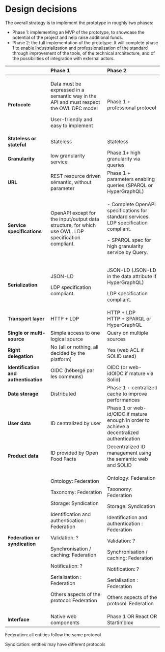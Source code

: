 # Design decisions

The overall strategy is to implement the prototype in roughly two phases:

* Phase 1: implementing an MVP of the prototype, to showcase the potential of the project and help raise additional funds.
* Phase 2: the full implementation of the prototype. It will complete phase 1 to enable industrialization and professionalization of the standard through improvement of the tools, of the technical architecture, and of the possibilities of integration with external actors.

<table>
  <thead>
    <tr>
      <th style="text-align:left"></th>
      <th style="text-align:left">Phase 1</th>
      <th style="text-align:left">Phase 2</th>
    </tr>
  </thead>
  <tbody>
    <tr>
      <td style="text-align:left"><b>Protocole</b>
      </td>
      <td style="text-align:left">
        <p>Data must be expressed in a semantic way in the API and must respect the
          OWL DFC model</p>
        <p>User-friendly and easy to implement</p>
      </td>
      <td style="text-align:left">Phase 1 + professional protocol</td>
    </tr>
    <tr>
      <td style="text-align:left"><b>Stateless or stateful</b>
      </td>
      <td style="text-align:left">Stateless</td>
      <td style="text-align:left">Stateless</td>
    </tr>
    <tr>
      <td style="text-align:left"><b>Granularity</b>
      </td>
      <td style="text-align:left">low granularity service</td>
      <td style="text-align:left">Phase 1+ high granularity via queries</td>
    </tr>
    <tr>
      <td style="text-align:left"><b>URL</b>
      </td>
      <td style="text-align:left">REST resource driven s&#xE9;mantic, without parameter</td>
      <td style="text-align:left">Phase 1 + parameters enabling queries (SPARQL or HyperGraphQL)</td>
    </tr>
    <tr>
      <td style="text-align:left"><b>Service specifications</b>
      </td>
      <td style="text-align:left">OpenAPI except for the input/output data structure, for which use OWL.
        LDP specification compliant.</td>
      <td style="text-align:left">
        <p>- Complete OpenAPI specifications for standard services. LDP specification
          compliant.</p>
        <p>- SPARQL spec for high granularity service by Query.</p>
      </td>
    </tr>
    <tr>
      <td style="text-align:left"><b>Serialization</b>
      </td>
      <td style="text-align:left">
        <p>JSON-LD</p>
        <p>LDP specification compliant.</p>
      </td>
      <td style="text-align:left">
        <p>JSON-LD (JSON-LD in the data attribute if HyperGraphQL)</p>
        <p>LDP specification compliant.</p>
      </td>
    </tr>
    <tr>
      <td style="text-align:left"><b>Transport layer</b>
      </td>
      <td style="text-align:left">HTTP + LDP</td>
      <td style="text-align:left">HTTP + LDP
        <br />HTTP + SPARQL or HyperGraphQL</td>
    </tr>
    <tr>
      <td style="text-align:left"><b>Single or multi-source</b>
      </td>
      <td style="text-align:left">Simple access to one logical source</td>
      <td style="text-align:left">Query on multiple sources</td>
    </tr>
    <tr>
      <td style="text-align:left"><b>Right delegation</b>
      </td>
      <td style="text-align:left">No (all or nothing, all decided by the platform)</td>
      <td style="text-align:left">Yes (web ACL if SOLID used)</td>
    </tr>
    <tr>
      <td style="text-align:left"><b>Identification and authentication</b>
      </td>
      <td style="text-align:left">OIDC (h&#xE9;berg&#xE9; par les communs)</td>
      <td style="text-align:left">OIDC (or web-idOIDC if mature via Solid)</td>
    </tr>
    <tr>
      <td style="text-align:left"><b>Data storage</b>
      </td>
      <td style="text-align:left">Distributed</td>
      <td style="text-align:left">Phase 1 + centralized cache to improve performances</td>
    </tr>
    <tr>
      <td style="text-align:left"><b>User data</b>
      </td>
      <td style="text-align:left">ID centralized by user</td>
      <td style="text-align:left">Phase 1 or web-id/OIDC if mature enough in order to achieve a decentralized
        authentication</td>
    </tr>
    <tr>
      <td style="text-align:left"><b>Product data</b>
      </td>
      <td style="text-align:left">ID provided by Open Food Facts</td>
      <td style="text-align:left">Decentralized ID management using the semantic web and SOLID</td>
    </tr>
    <tr>
      <td style="text-align:left"><b>Federation or syndication</b>
      </td>
      <td style="text-align:left">
        <p>Ontology: Federation</p>
        <p>Taxonomy: Federation</p>
        <p>Storage: Syndication</p>
        <p>Identification and authentication : Federation</p>
        <p>Validation: ?</p>
        <p>Synchronisation / caching: Federation</p>
        <p>Notification: ?</p>
        <p>Serialisation : Federation</p>
        <p>Others aspects of the protocol: Federation</p>
      </td>
      <td style="text-align:left">
        <p>Ontology: Federation</p>
        <p>Taxonomy: Federation</p>
        <p>Storage: Syndication</p>
        <p>Identification and authentication : Federation</p>
        <p>Validation: ?</p>
        <p>Synchronisation / caching: Federation</p>
        <p>Notification: ?</p>
        <p>Serialisation : Federation</p>
        <p>Others aspects of the protocol: Federation</p>
      </td>
    </tr>
    <tr>
      <td style="text-align:left"><b>Interface</b>
      </td>
      <td style="text-align:left">Native web components</td>
      <td style="text-align:left">Phase 1 OR React OR Startin&#x2019;blox</td>
    </tr>
  </tbody>
</table>

Federation: all entities follow the same protocol

Syndication: entities may have different protocols

